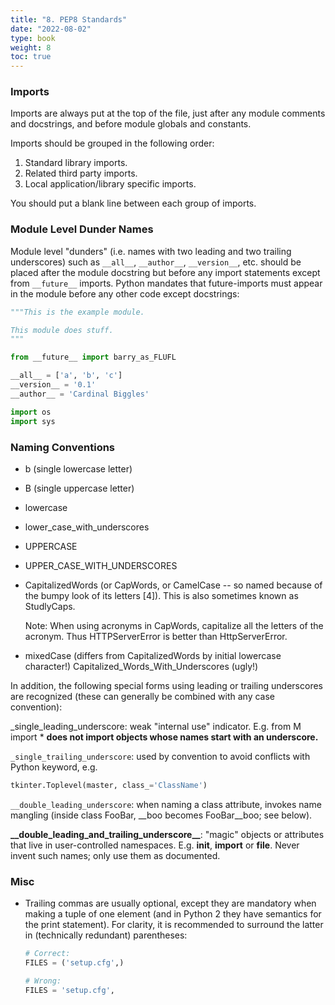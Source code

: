 ```yaml
---
title: "8. PEP8 Standards"
date: "2022-08-02"
type: book
weight: 8
toc: true
---
```


### **Imports**

Imports are always put at the top of the file, just after any module comments and docstrings, and before module globals and constants.

Imports should be grouped in the following order:

1. Standard library imports.
2. Related third party imports.
3. Local application/library specific imports.

You should put a blank line between each group of imports.

### **Module Level Dunder Names**

Module level "dunders" (i.e. names with two leading and two trailing underscores) such as `__all__`, `__author__`, `__version__`, etc. should be placed after the module docstring but before any import statements except from `__future__` imports. Python mandates that future-imports must appear in the module before any other code except docstrings:

```python
"""This is the example module.

This module does stuff.
"""

from __future__ import barry_as_FLUFL

__all__ = ['a', 'b', 'c']
__version__ = '0.1'
__author__ = 'Cardinal Biggles'

import os
import sys

```

### **Naming Conventions**

- b (single lowercase letter)

- B (single uppercase letter)

- lowercase

- lower_case_with_underscores

- UPPERCASE

- UPPER_CASE_WITH_UNDERSCORES

- CapitalizedWords (or CapWords, or CamelCase -- so named because of the bumpy look of its letters [4]). This is also sometimes known as StudlyCaps.

  Note: When using acronyms in CapWords, capitalize all the letters of the acronym. Thus HTTPServerError is better than HttpServerError.

- mixedCase (differs from CapitalizedWords by initial lowercase character!)
  Capitalized_Words_With_Underscores (ugly!)

In addition, the following special forms using leading or trailing underscores are recognized (these can generally be combined with any case convention):

\_single_leading_underscore: weak "internal use" indicator. E.g. from M import \* **does not import objects whose names start with an underscore.**

`_single_trailing_underscore`: used by convention to avoid conflicts with Python keyword, e.g.

```python
tkinter.Toplevel(master, class_='ClassName')
```

`__double_leading_underscore`: when naming a class attribute, invokes name mangling (inside class FooBar, \_\_boo becomes FooBar\_\_boo; see below).

**\_\_double_leading_and_trailing_underscore\_\_**: "magic" objects or attributes that live in user-controlled namespaces. E.g. **init**, **import** or **file**. Never invent such names; only use them as documented.

### **Misc**

- Trailing commas are usually optional, except they are mandatory when making a tuple of one element (and in Python 2 they have semantics for the print statement). For clarity, it is recommended to surround the latter in (technically redundant) parentheses:

  ```python
  # Correct:
  FILES = ('setup.cfg',)

  # Wrong:
  FILES = 'setup.cfg',
  ```
